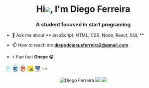 <h1 align="center">Hi<img src="https://raw.githubusercontent.com/kaueMarques/kaueMarques/master/hi.gif" width="30px">, I'm Diego Ferreira</h1>
<h3 align="center">A student focused in start programing</h3>




- 💬 Ask me about **JavaScript, HTML, CSS, Node, React, SQL **

- 📫 How to reach me **diegodejesusferreira2@gmail.com**

- ⚡ Fun fact **Oneye 😜**

<p align="left">
<img src="https://raw.githubusercontent.com/devicons/devicon/master/icons/react/react-original-wordmark.svg" alt="react" width="20" height="20"/>
<img src="https://raw.githubusercontent.com/devicons/devicon/master/icons/css3/css3-plain-wordmark.svg" alt="css3"  width="20" height="20"/>
<img src="https://raw.githubusercontent.com/devicons/devicon/master/icons/html5/html5-original-wordmark.svg" alt="html5"  width="20" height="20"/>
<img src="https://raw.githubusercontent.com/devicons/devicon/master/icons/javascript/javascript-original.svg" alt="javascript" width="20" height="20"/>
<img src="https://raw.githubusercontent.com/devicons/devicon/master/icons/postgresql/postgresql-original-wordmark.svg" alt="postgresql" width="20" height="20"/>
<img src="https://raw.githubusercontent.com/devicons/devicon/master/icons/nodejs/nodejs-original-wordmark.svg" alt="nodejs" width="20" height="20"/></p><p align="center">
<img src="https://github-readme-stats.vercel.app/api?username=Diego4g&show_icons=true" alt="Diego Ferreira"/> 
<a href="https://github.com/Diego4g"><img src="https://github-readme-stats.vercel.app/api?username=Diego4g&count_private=true" height="180" /></a> <a href="https://github.com/Diego4g"><img src="https://github-readme-stats.vercel.app/api/top-langs/?username=Diego4g&langs_count=8&hide=html,css&layout=compact" height="180" /></a>

